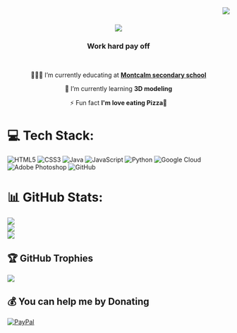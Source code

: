 <img align="right" src="https://visitor-badge.laobi.icu/badge?page_id=YCUUNIE.YCUUNIE" />

<h1 align="center">
    <img src="https://readme-typing-svg.herokuapp.com/?font=Righteous&size=35&center=true&vCenter=true&width=500&height=70&duration=4000&lines=Hi!+👋;+I'm+Y+Cuu+Nie!;" />
</h1>

<h3 align="center">Work hard pay off</h3>

<br/>

<div align="center">
 
 👨🏻‍🎓 I’m currently educating at **[Montcalm secondary school](https://montcalm.tvdsb.ca/en/index.aspx)**
 
 🌱 I’m currently learning **3D modeling**

⚡ Fun fact **I'm love eating Pizza🍕**

 </div>

# 💻 Tech Stack:
![HTML5](https://img.shields.io/badge/html5-%23E34F26.svg?style=for-the-badge&logo=html5&logoColor=white) ![CSS3](https://img.shields.io/badge/css3-%231572B6.svg?style=for-the-badge&logo=css3&logoColor=white) ![Java](https://img.shields.io/badge/java-%23ED8B00.svg?style=for-the-badge&logo=openjdk&logoColor=white) ![JavaScript](https://img.shields.io/badge/javascript-%23323330.svg?style=for-the-badge&logo=javascript&logoColor=%23F7DF1E) ![Python](https://img.shields.io/badge/python-3670A0?style=for-the-badge&logo=python&logoColor=ffdd54) ![Google Cloud](https://img.shields.io/badge/GoogleCloud-%234285F4.svg?style=for-the-badge&logo=google-cloud&logoColor=white) ![Adobe Photoshop](https://img.shields.io/badge/adobe%20photoshop-%2331A8FF.svg?style=for-the-badge&logo=adobe%20photoshop&logoColor=white) ![GitHub](https://img.shields.io/badge/github-%23121011.svg?style=for-the-badge&logo=github&logoColor=white)
# 📊 GitHub Stats:
![](https://github-readme-stats.vercel.app/api?username=YCUUNIE&theme=dark&hide_border=false&include_all_commits=false&count_private=false)<br/>
![](https://github-readme-streak-stats.herokuapp.com/?user=YCUUNIE&theme=dark&hide_border=false)<br/>
![](https://github-readme-stats.vercel.app/api/top-langs/?username=YCUUNIE&theme=dark&hide_border=false&include_all_commits=false&count_private=false&layout=compact)

## 🏆 GitHub Trophies
![](https://github-profile-trophy.vercel.app/?username=YCUUNIE&theme=radical&no-frame=false&no-bg=true&margin-w=4)

  ## 💰 You can help me by Donating
  [![PayPal](https://img.shields.io/badge/PayPal-00457C?style=for-the-badge&logo=paypal&logoColor=white)](https://paypal.me/Ycuunie) 

  
<!-- Proudly created with GPRM ( https://gprm.itsvg.in ) -->
